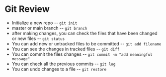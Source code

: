 # Git Review

- Initialize a new repo -- `git init`
- master or main branch -- `git branch`
- after making changes, you can check the files that have been changed or new files -- `git status`
- You can add new or untracked files to be committed -- `git add filename`
- You can see the changes in tracked files -- `git diff`
- You can commit the files changes -- `git commit -m "add meaningful message"`
- You can check all the previous commits -- `git log`
- You can undo changes to a file -- `git restore`